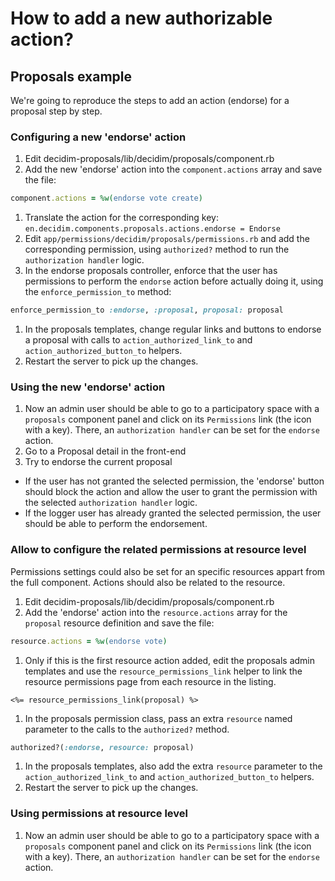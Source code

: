 # How to add a new authorizable action?

## Proposals example

We're going to reproduce the steps to add an action (endorse) for a proposal step by step.

### Configuring a new 'endorse' action

1. Edit decidim-proposals/lib/decidim/proposals/component.rb
1. Add the new 'endorse' action into the `component.actions` array and save the file:

```ruby
component.actions = %w(endorse vote create)
```

1. Translate the action for the corresponding key: `en.decidim.components.proposals.actions.endorse = Endorse`
1. Edit `app/permissions/decidim/proposals/permissions.rb` and add the corresponding permission, using `authorized?` method to run the `authorization handler` logic.
1. In the endorse proposals controller, enforce that the user has permissions to perform the `endorse` action before actually doing it, using the `enforce_permission_to` method:

```ruby
enforce_permission_to :endorse, :proposal, proposal: proposal
```

1. In the proposals templates, change regular links and buttons to endorse a proposal with calls to `action_authorized_link_to` and `action_authorized_button_to` helpers.
1. Restart the server to pick up the changes.

### Using the new 'endorse' action

1. Now an admin user should be able to go to a participatory space with a `proposals` component panel and click on its `Permissions` link (the icon with a key). There, an `authorization handler` can be set for the `endorse` action.
1. Go to a Proposal detail in the front-end
1. Try to endorse the current proposal
  - If the user has not granted the selected permission, the 'endorse' button should block the action and allow the user to grant the permission with the selected `authorization handler` logic.
  - If the logger user has already granted the selected permission, the user should be able to perform the endorsement.

### Allow to configure the related permissions at resource level

Permissions settings could also be set for an specific resources appart from the full component. Actions should also be related to the resource.

1. Edit decidim-proposals/lib/decidim/proposals/component.rb
1. Add the 'endorse' action into the `resource.actions` array for the `proposal` resource definition and save the file:

```ruby
resource.actions = %w(endorse vote)
```

1. Only if this is the first resource action added, edit the proposals admin templates and use the `resource_permissions_link` helper to link the resource permissions page from each resource in the listing.

```erb
<%= resource_permissions_link(proposal) %>
```

1. In the proposals permission class, pass an extra `resource` named parameter to the calls to the `authorized?` method.

```ruby
authorized?(:endorse, resource: proposal)
```

1. In the proposals templates, also add the extra `resource` parameter to the `action_authorized_link_to` and `action_authorized_button_to` helpers.
1. Restart the server to pick up the changes.

### Using permissions at resource level

1. Now an admin user should be able to go to a participatory space with a `proposals` component panel and click on its `Permissions` link (the icon with a key). There, an `authorization handler` can be set for the `endorse` action.